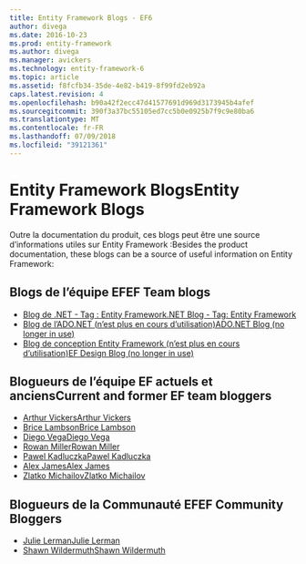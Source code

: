 ```yaml
---
title: Entity Framework Blogs - EF6
author: divega
ms.date: 2016-10-23
ms.prod: entity-framework
ms.author: divega
ms.manager: avickers
ms.technology: entity-framework-6
ms.topic: article
ms.assetid: f8fcfb34-35de-4e82-b419-8f99fd2eb92a
caps.latest.revision: 4
ms.openlocfilehash: b90a42f2ecc47d41577691d969d3173945b4afef
ms.sourcegitcommit: 390f3a37bc55105ed7cc5b0e0925b7f9c9e80ba6
ms.translationtype: MT
ms.contentlocale: fr-FR
ms.lasthandoff: 07/09/2018
ms.locfileid: "39121361"
---
```

# <a name="entity-framework-blogs"></a><span data-ttu-id="47969-102">Entity Framework Blogs</span><span class="sxs-lookup"><span data-stu-id="47969-102">Entity Framework Blogs</span></span>
<span data-ttu-id="47969-103">Outre la documentation du produit, ces blogs peut être une source d’informations utiles sur Entity Framework :</span><span class="sxs-lookup"><span data-stu-id="47969-103">Besides the product documentation, these blogs can be a source of useful information on Entity Framework:</span></span>

## <a name="ef-team-blogs"></a><span data-ttu-id="47969-104">Blogs de l’équipe EF</span><span class="sxs-lookup"><span data-stu-id="47969-104">EF Team blogs</span></span>

- [<span data-ttu-id="47969-105">Blog de .NET - Tag : Entity Framework</span><span class="sxs-lookup"><span data-stu-id="47969-105">.NET Blog - Tag: Entity Framework</span></span>](https://blogs.msdn.microsoft.com/dotnet/tag/entity-framework/)
- [<span data-ttu-id="47969-106">Blog de l’ADO.NET (n’est plus en cours d’utilisation)</span><span class="sxs-lookup"><span data-stu-id="47969-106">ADO.NET Blog (no longer in use)</span></span>](https://blogs.msdn.microsoft.com/adonet/)
- [<span data-ttu-id="47969-107">Blog de conception Entity Framework (n’est plus en cours d’utilisation)</span><span class="sxs-lookup"><span data-stu-id="47969-107">EF Design Blog (no longer in use)</span></span>](https://blogs.msdn.microsoft.com/efdesign/)

## <a name="current-and-former-ef-team-bloggers"></a><span data-ttu-id="47969-108">Blogueurs de l’équipe EF actuels et anciens</span><span class="sxs-lookup"><span data-stu-id="47969-108">Current and former EF team bloggers</span></span>

- [<span data-ttu-id="47969-109">Arthur Vickers</span><span class="sxs-lookup"><span data-stu-id="47969-109">Arthur Vickers</span></span>](https://blog.oneunicorn.com/tag/entity-framework/)
- [<span data-ttu-id="47969-110">Brice Lambson</span><span class="sxs-lookup"><span data-stu-id="47969-110">Brice Lambson</span></span>](http://www.bricelam.net/)
- [<span data-ttu-id="47969-111">Diego Vega</span><span class="sxs-lookup"><span data-stu-id="47969-111">Diego Vega</span></span>](https://blogs.msdn.microsoft.com/diego/)
- [<span data-ttu-id="47969-112">Rowan Miller</span><span class="sxs-lookup"><span data-stu-id="47969-112">Rowan Miller</span></span>](https://romiller.com/category/entity-framework/)
- [<span data-ttu-id="47969-113">Pawel Kadluczka</span><span class="sxs-lookup"><span data-stu-id="47969-113">Pawel Kadluczka</span></span>](https://blog.3d-logic.com/category/entity-framework/)
- [<span data-ttu-id="47969-114">Alex James</span><span class="sxs-lookup"><span data-stu-id="47969-114">Alex James</span></span>](https://blogs.msdn.microsoft.com/alexj/tag/entity-framework/)
- [<span data-ttu-id="47969-115">Zlatko Michailov</span><span class="sxs-lookup"><span data-stu-id="47969-115">Zlatko Michailov</span></span>](https://blogs.msdn.microsoft.com/esql/tag/entity-framework/)

## <a name="ef-community-bloggers"></a><span data-ttu-id="47969-116">Blogueurs de la Communauté EF</span><span class="sxs-lookup"><span data-stu-id="47969-116">EF Community Bloggers</span></span>

- [<span data-ttu-id="47969-117">Julie Lerman</span><span class="sxs-lookup"><span data-stu-id="47969-117">Julie Lerman</span></span>](http://thedatafarm.com/blog/)  
- [<span data-ttu-id="47969-118">Shawn Wildermuth</span><span class="sxs-lookup"><span data-stu-id="47969-118">Shawn Wildermuth</span></span>](https://wildermuth.com/Tag/%20Entity%20Framework)  

